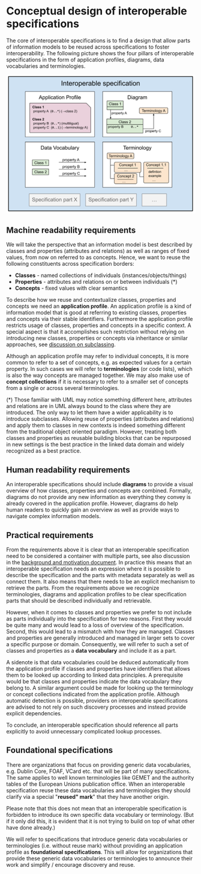 # Conceptual design of interoperable specifications

The core of interoperable specifications is to find a design that allow parts of information models to be reused across specifications to foster interoperability. The following picture shows the four pillars of interoperable specifications in the form of application profiles, diagrams, data vocabularies and terminologies.

<img src="pics/interoperable_specifications.svg" width="800">

## Machine readability requirements

We will take the perspective that an information model is best described by classes and properties (attributes and relations) as well as ranges of fixed values, from now on referred to as concepts. Hence, we want to reuse the following constituents across specification borders:

* **Classes** - named collections of individuals (instances/objects/things)
* **Properties** - attributes and relations on or between individuals (*)
* **Concepts** - fixed values with clear semantics

To describe how we reuse and contextualize classes, properties and concepts we need an **application profile**. An application profile is a kind of information model that is good at referring to existing classes, properties and concepts via their stable identifiers. Furthermore the application profile restricts usage of classes, properties and concepts in a specific context. A special aspect is that it accomplishes such restriction without relying on introducing new classes, properties or concepts via inheritance or similar approaches, see [discussion on subclassing](subclassing.md).

Although an application profile may refer to individual concepts, it is more common to refer to a set of concepts, e.g. as expected values for a certain property. In such cases we will refer to **terminologies** (or code lists), which is also the way concepts are managed together. We may also make use of **concept collections** if it is necessary to refer to a smaller set of concepts from a single or across several terminologies.

(*) Those familiar with UML may notice something different here, attributes and relations are in UML always bound to the class where they are introduced. The only way to let them have a wider applicability is to introduce subclasses. Allowing reuse of properties (attributes and relations) and apply them to classes in new contexts is indeed something different from the traditional object oriented paradigm. However, treating both classes and properties as reusable building blocks that can be repurposed in new settings is the best practice in the linked data domain and widely recognized as a best practice.

## Human readability requirements

An interoperable specifications should include **diagrams** to provide a visual overview of how classes, properties and concepts are combined. Formally, diagrams do not provide any new information as everything they convey is already covered in the application profile. However, diagrams do help human readers to quickly gain an overview as well as provide ways to navigate complex information models.

## Practical requirements

From the requirements above it is clear that an interoperable specification need to be considered a container with multiple parts, see also discussion in the [background and motivation document](background.md). In practice this means that an interoperable specification needs an expression where it is possible to describe the specification and the parts with metadata separately as well as connect them. It also means that there needs to be an explicit mechanism to retrieve the parts. From the requirements above we recognize terminologies, diagrams and application profiles to be clear specification parts that should be described individually and retrievable.

However, when it comes to classes and properties we prefer to not include as parts individually into the specification for two reasons. First they would be quite many and would lead to a loss of overview of the specification. Second, this would lead to a mismatch with how they are managed. Classes and properties are generally introduced and managed in larger sets to cover a specific purpose or domain. Consequently, we will refer to such a set of classes and properties as a **data vocabulary** and include it as a part.

A sidenote is that data vocabularies could be deduced automatically from the application profile if classes and properties have identifiers that allows them to be looked up according to linked data principles. A prerequisite would be that classes and properties indicate the data vocabulary they belong to. A similar argument could be made for looking up the terminology or concept collections indicated from the application profile. Although automatic detection is possible, providers on interoperable specifications are advised to not rely on such discovery processes and instead provide explicit dependencies.

To conclude, an interoperable specification should reference all parts explicitly to avoid unnecessary complicated lookup processes.

## Foundational specifications

There are organizations that focus on providing generic data vocabularies, e.g. Dublin Core, FOAF, VCard etc. that will be part of many specifications. The same applies to well known terminologies like GEMET and the authority tables of the European Unions publication office. When an interoperable specification reuse these data vocabularies and terminologies they should clarify via a special "**reused" mark**" that they have another origin.

Please note that this does not mean that an interoperable specification is forbidden to introduce its own specific data vocabulary or terminology. (But if it only did this, it is evident that it is not trying to build on top of what other have done already.)

We will refer to specifications that introduce generic data vocabularies or terminologies (i.e. without reuse mark) without providing an application profile as **foundational specifications**. This will allow for organizations that provide these generic data vocabularies or terminologies to announce their work and simplify / encourage discovery and reuse.
